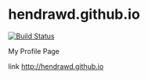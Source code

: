 # hendrawd.github.io
[![Build Status](https://api.travis-ci.org/hendrawd/hendrawd.github.io.svg?branch=master)](https://travis-ci.org/hendrawd/hendrawd.github.io)

My Profile Page

link http://hendrawd.github.io
